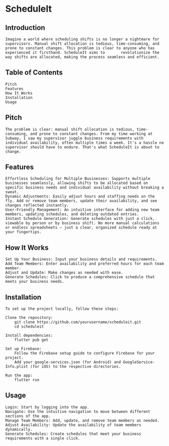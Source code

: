 # **ScheduleIt**

## **Introduction**

    Imagine a world where scheduling shifts is no longer a nightmare for supervisors. Manual shift allocation is tedious, time-consuming, and prone to constant changes. This problem is clear to anyone who has experienced it firsthand. ScheduleIt aims to 		revolutionize the way shifts are allocated, making the process seamless and efficient.

## **Table of Contents**

    Pitch
    Features
    How It Works
    Installation
    Usage


## **Pitch**

    The problem is clear: manual shift allocation is tedious, time-consuming, and prone to constant changes. From my time working at Subway, I saw my supervisor juggle business requirements with individual availability, often multiple times a week. It's a hassle no supervisor should have to endure. That's what ScheduleIt is about to change.

## **Features**

    Effortless Scheduling for Multiple Businesses: Supports multiple businesses seamlessly, allowing shifts to be allocated based on specific business needs and individual availability without breaking a sweat.
    Dynamic Adjustments: Easily adjust hours and staffing needs on the fly. Add or remove team members, update their availability, and see changes reflected instantly.
    User-Friendly Management: An intuitive interface for adding new team members, updating schedules, and deleting outdated entries.
    Instant Schedule Generation: Generate schedules with just a click, viewable by person or by business shift. No more manual calculations or endless spreadsheets – just a clear, organized schedule ready at your fingertips.

## **How It Works**

    Set Up Your Business: Input your business details and requirements.
    Add Team Members: Enter availability and preferred hours for each team member.
    Adjust and Update: Make changes as needed with ease.
    Generate Schedules: Click to produce a comprehensive schedule that meets your business needs.

## **Installation**

    To set up the project locally, follow these steps:

	Clone the repository:
		git clone https://github.com/yourusername/scheduleit.git
		cd scheduleit

	Install dependencies:
		flutter pub get

	Set up Firebase:
		Follow the Firebase setup guide to configure Firebase for your project.
		Add your google-services.json (for Android) and GoogleService-Info.plist (for iOS) to the respective directories.

    Run the app:
        flutter run

## **Usage**

    Login: Start by logging into the app.
    Navigate: Use the intuitive navigation to move between different sections of the app.
    Manage Team Members: Add, update, and remove team members as needed.
    Adjust Availability: Update the availability of team members dynamically.
    Generate Schedules: Create schedules that meet your business requirements with a single click.
